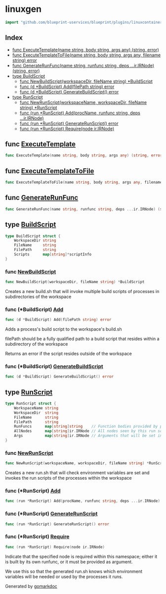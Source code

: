 <!-- Code generated by gomarkdoc. DO NOT EDIT -->

# linuxgen

```go
import "github.com/blueprint-uservices/blueprint/plugins/linuxcontainer/linuxgen"
```

## Index

- [func ExecuteTemplate\(name string, body string, args any\) \(string, error\)](<#ExecuteTemplate>)
- [func ExecuteTemplateToFile\(name string, body string, args any, filename string\) error](<#ExecuteTemplateToFile>)
- [func GenerateRunFunc\(name string, runfunc string, deps ...ir.IRNode\) \(string, error\)](<#GenerateRunFunc>)
- [type BuildScript](<#BuildScript>)
  - [func NewBuildScript\(workspaceDir, fileName string\) \*BuildScript](<#NewBuildScript>)
  - [func \(d \*BuildScript\) Add\(filePath string\) error](<#BuildScript.Add>)
  - [func \(d \*BuildScript\) GenerateBuildScript\(\) error](<#BuildScript.GenerateBuildScript>)
- [type RunScript](<#RunScript>)
  - [func NewRunScript\(workspaceName, workspaceDir, fileName string\) \*RunScript](<#NewRunScript>)
  - [func \(run \*RunScript\) Add\(procName, runfunc string, deps ...ir.IRNode\)](<#RunScript.Add>)
  - [func \(run \*RunScript\) GenerateRunScript\(\) error](<#RunScript.GenerateRunScript>)
  - [func \(run \*RunScript\) Require\(node ir.IRNode\)](<#RunScript.Require>)


<a name="ExecuteTemplate"></a>
## func [ExecuteTemplate](<https://github.com/Blueprint-uServices/blueprint/blob/main/plugins/linuxcontainer/linuxgen/template.go#L17>)

```go
func ExecuteTemplate(name string, body string, args any) (string, error)
```



<a name="ExecuteTemplateToFile"></a>
## func [ExecuteTemplateToFile](<https://github.com/Blueprint-uServices/blueprint/blob/main/plugins/linuxcontainer/linuxgen/template.go#L21>)

```go
func ExecuteTemplateToFile(name string, body string, args any, filename string) error
```



<a name="GenerateRunFunc"></a>
## func [GenerateRunFunc](<https://github.com/Blueprint-uServices/blueprint/blob/main/plugins/linuxcontainer/linuxgen/runfunc.go#L21>)

```go
func GenerateRunFunc(name string, runfunc string, deps ...ir.IRNode) (string, error)
```



<a name="BuildScript"></a>
## type [BuildScript](<https://github.com/Blueprint-uServices/blueprint/blob/main/plugins/linuxcontainer/linuxgen/build.sh.go#L22-L27>)



```go
type BuildScript struct {
    WorkspaceDir string
    FileName     string
    FilePath     string
    Scripts      map[string]*scriptInfo
}
```

<a name="NewBuildScript"></a>
### func [NewBuildScript](<https://github.com/Blueprint-uServices/blueprint/blob/main/plugins/linuxcontainer/linuxgen/build.sh.go#L33>)

```go
func NewBuildScript(workspaceDir, fileName string) *BuildScript
```

Creates a new build.sh that will invoke multiple build scripts of processes in subdirectories of the workspace

<a name="BuildScript.Add"></a>
### func \(\*BuildScript\) [Add](<https://github.com/Blueprint-uServices/blueprint/blob/main/plugins/linuxcontainer/linuxgen/build.sh.go#L50>)

```go
func (d *BuildScript) Add(filePath string) error
```

Adds a process's build script to the workspace's build.sh

filePath should be a fully qualified path to a build script that resides within a subdirectory of the workspace

Returns an error if the script resides outside of the workspace

<a name="BuildScript.GenerateBuildScript"></a>
### func \(\*BuildScript\) [GenerateBuildScript](<https://github.com/Blueprint-uServices/blueprint/blob/main/plugins/linuxcontainer/linuxgen/build.sh.go#L71>)

```go
func (d *BuildScript) GenerateBuildScript() error
```



<a name="RunScript"></a>
## type [RunScript](<https://github.com/Blueprint-uServices/blueprint/blob/main/plugins/linuxcontainer/linuxgen/run.sh.go#L16-L24>)



```go
type RunScript struct {
    WorkspaceName string
    WorkspaceDir  string
    FileName      string
    FilePath      string
    RunFuncs      map[string]string    // Function bodies provided by processes
    AllNodes      map[string]ir.IRNode // All nodes seen by this run script
    Args          map[string]ir.IRNode // Arguments that will be set in calling the environment
}
```

<a name="NewRunScript"></a>
### func [NewRunScript](<https://github.com/Blueprint-uServices/blueprint/blob/main/plugins/linuxcontainer/linuxgen/run.sh.go#L30>)

```go
func NewRunScript(workspaceName, workspaceDir, fileName string) *RunScript
```

Creates a new run.sh that will check environment variables are set and invokes the run scripts of the processes within the workspace

<a name="RunScript.Add"></a>
### func \(\*RunScript\) [Add](<https://github.com/Blueprint-uServices/blueprint/blob/main/plugins/linuxcontainer/linuxgen/run.sh.go#L54>)

```go
func (run *RunScript) Add(procName, runfunc string, deps ...ir.IRNode)
```



<a name="RunScript.GenerateRunScript"></a>
### func \(\*RunScript\) [GenerateRunScript](<https://github.com/Blueprint-uServices/blueprint/blob/main/plugins/linuxcontainer/linuxgen/run.sh.go#L64>)

```go
func (run *RunScript) GenerateRunScript() error
```



<a name="RunScript.Require"></a>
### func \(\*RunScript\) [Require](<https://github.com/Blueprint-uServices/blueprint/blob/main/plugins/linuxcontainer/linuxgen/run.sh.go#L50>)

```go
func (run *RunScript) Require(node ir.IRNode)
```

Indicate that the specified node is required within this namespace; either it is built by its own runfunc, or it must be provided as argument.

We use this so that the generated run.sh knows which environment variables will be needed or used by the processes it runs.

Generated by [gomarkdoc](<https://github.com/princjef/gomarkdoc>)
